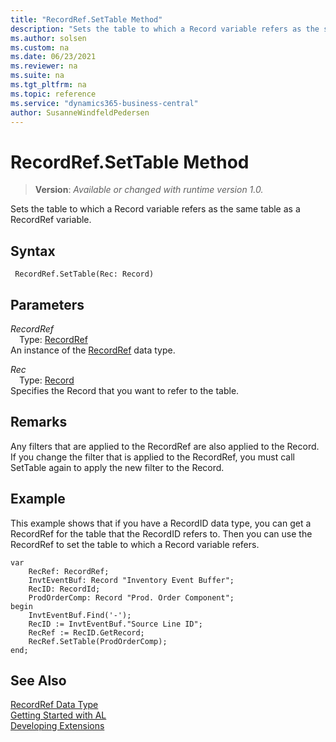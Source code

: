 ```yaml
---
title: "RecordRef.SetTable Method"
description: "Sets the table to which a Record variable refers as the same table as a RecordRef variable."
ms.author: solsen
ms.custom: na
ms.date: 06/23/2021
ms.reviewer: na
ms.suite: na
ms.tgt_pltfrm: na
ms.topic: reference
ms.service: "dynamics365-business-central"
author: SusanneWindfeldPedersen
---
```

[//]: # (START>DO_NOT_EDIT)
[//]: # (IMPORTANT:Do not edit any of the content between here and the END>DO_NOT_EDIT.)
[//]: # (Any modifications should be made in the .xml files in the ModernDev repo.)
# RecordRef.SetTable Method
> **Version**: _Available or changed with runtime version 1.0._

Sets the table to which a Record variable refers as the same table as a RecordRef variable.


## Syntax
```AL
 RecordRef.SetTable(Rec: Record)
```
## Parameters
*RecordRef*  
&emsp;Type: [RecordRef](recordref-data-type.md)  
An instance of the [RecordRef](recordref-data-type.md) data type.  

*Rec*  
&emsp;Type: [Record](../record/record-data-type.md)  
Specifies the Record that you want to refer to the table.  



[//]: # (IMPORTANT: END>DO_NOT_EDIT)

## Remarks  
 Any filters that are applied to the RecordRef are also applied to the Record. If you change the filter that is applied to the RecordRef, you must call SetTable again to apply the new filter to the Record.  

## Example  
 This example shows that if you have a RecordID data type, you can get a RecordRef for the table that the RecordID refers to. Then you can use the RecordRef to set the table to which a Record variable refers.  

```al
var
    RecRef: RecordRef;
    InvtEventBuf: Record "Inventory Event Buffer";
    RecID: RecordId;
    ProdOrderComp: Record "Prod. Order Component";
begin 
    InvtEventBuf.Find('-');  
    RecID := InvtEventBuf."Source Line ID";  
    RecRef := RecID.GetRecord;  
    RecRef.SetTable(ProdOrderComp);  
end;
```  


## See Also
[RecordRef Data Type](recordref-data-type.md)  
[Getting Started with AL](../../devenv-get-started.md)  
[Developing Extensions](../../devenv-dev-overview.md)